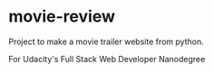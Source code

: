 # movie-review

Project to make a movie trailer website from python.

For Udacity's Full Stack Web Developer Nanodegree
